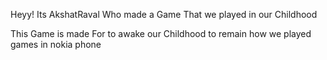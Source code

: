Heyy! Its AkshatRaval Who made a Game That we played in our Childhood<br>

This Game is made For to awake our Childhood to remain how we played games in nokia phone